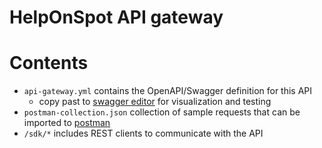 # HelpOnSpot API gateway

# Contents
* `api-gateway.yml` contains the OpenAPI/Swagger definition for this API 
  * copy past to [swagger editor](https://editor.swagger.io/) for visualization and testing
* `postman-collection.json` collection of sample requests that can be imported to [postman](https://www.postman.com)
* `/sdk/*` includes REST clients to communicate with the API
